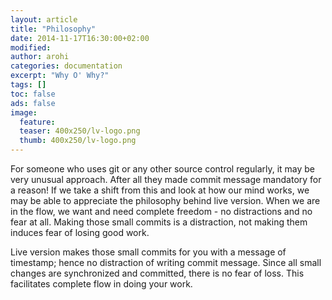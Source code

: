 ```yaml
---
layout: article
title: "Philosophy"
date: 2014-11-17T16:30:00+02:00
modified:
author: arohi
categories: documentation
excerpt: "Why O' Why?"
tags: []
toc: false
ads: false
image:
  feature: 
  teaser: 400x250/lv-logo.png
  thumb: 400x250/lv-logo.png
---
```


For someone who uses git or any other source control regularly, it may be very unusual approach. After all they made commit message mandatory for a reason! If we take a shift from this and look at how our mind works, we may be able to appreciate the philosophy behind live version. When we are in the flow, we want and need complete freedom - no distractions and no fear at all. Making those small commits is a distraction, not making them induces fear of losing good work.

Live version makes those small commits for you with a message of timestamp; hence no distraction of writing commit message. Since all small changes are synchronized and committed, there is no fear of loss. This facilitates complete flow in doing your work.


